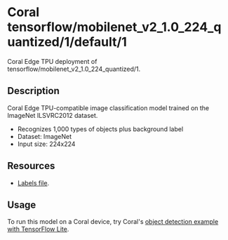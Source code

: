 # Coral tensorflow/mobilenet_v2_1.0_224_quantized/1/default/1

Coral Edge TPU deployment of tensorflow/mobilenet_v2_1.0_224_quantized/1.

<!-- parent-model: tensorflow/mobilenet_v2_1.0_224_quantized/1 -->

## Description

Coral Edge TPU-compatible image classification model trained on the ImageNet
ILSVRC2012 dataset.

-   Recognizes 1,000 types of objects plus background label
-   Dataset: ImageNet
-   Input size: 224x224

## Resources

-   [Labels file](https://github.com/google-coral/edgetpu/blob/master/test_data/imagenet_labels.txt).

## Usage

To run this model on a Coral device, try Coral's
[object detection example with TensorFlow Lite](https://github.com/google-coral/tflite/tree/master/python/examples/detection).
